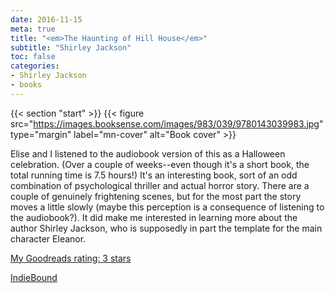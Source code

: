 ```yaml
---
date: 2016-11-15
meta: true
title: "<em>The Haunting of Hill House</em>"
subtitle: "Shirley Jackson"
toc: false
categories:
- Shirley Jackson
- books
---
```


{{< section "start" >}}
{{< figure src="https://images.booksense.com/images/983/039/9780143039983.jpg" type="margin" label="mn-cover" alt="Book cover" >}}

Elise and I listened to the audiobook version of this as a Halloween celebration. (Over a couple of weeks--even though it's a short book, the total running time is 7.5 hours!) It's an interesting book, sort of an odd combination of psychological thriller and actual horror story. There are a couple of genuinely frightening scenes, but for the most part the story moves a little slowly (maybe this perception is a consequence of listening to the audiobook?). It did make me interested in learning more about the author Shirley Jackson, who is supposedly in part the template for the main character Eleanor. 

[My Goodreads rating: 3 stars](https://www.goodreads.com/review/show/1798415492)  

[IndieBound](https://www.indiebound.org/book/9780143039983)
